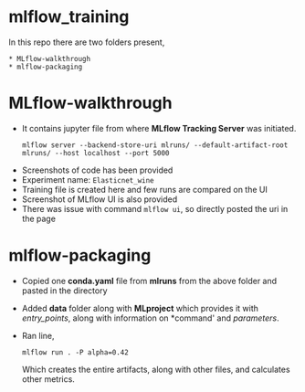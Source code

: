 # mlflow_training

In this repo there are two folders present,

    * MLflow-walkthrough
    * mlflow-packaging

# MLflow-walkthrough

* It contains jupyter file from where **MLflow Tracking Server** was initiated.
    ```
    mlflow server --backend-store-uri mlruns/ --default-artifact-root mlruns/ --host localhost --port 5000
    ```
* Screenshots of code has been provided
* Experiment name: `Elasticnet_wine`
* Training file is created here and few runs are compared on the UI
* Screenshot of MLflow UI is also provided
* There was issue with command `mlflow ui`, so directly posted the uri in the page

# mlflow-packaging

* Copied one **conda.yaml** file from **mlruns** from the above folder and pasted in the directory
* Added **data** folder along with **MLproject** which provides it with *entry_points*, along with information on *command' and *parameters*.
* Ran line,
    
    ```
    mlflow run . -P alpha=0.42
    ```
    Which creates the entire artifacts, along with other files, and calculates other metrics.

